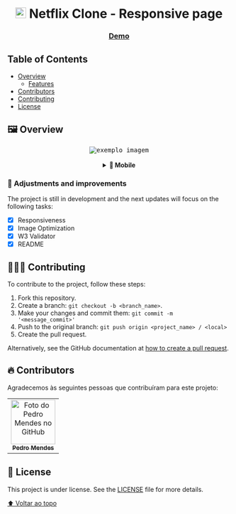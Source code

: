 <h1 align="center"><img src="images/favicon.ico" height="24px" alt="Scarrow"></img> Netflix Clone - Responsive page
</h1>

<div align="center">
  <h3>
    <a href="https://devpedrom.github.io/netflix-clone/index.html">
      Demo
    </a>
  </h3>
</div>

<!-- TABLE OF CONTENTS -->

## Table of Contents

- [Overview](#framed_picture-overview)
  - [Features](#pushpin-adjustments-and-improvements)
- [Contributors](#fire-contributors)
- [Contributing](#people_holding_hands-contributing)
- [License](#pencil-license)

## :framed_picture: Overview

<div align="center"><kbd><img src="images/overview-desktop.gif" alt="exemplo imagem" align="center"></kbd></div>

<br>

<details align="center">
   <summary><strong>📱 Mobile</strong></summary> 
<div align="center"><kbd><img src="images/overview-mobile.gif" alt="exemplo imagem" align="center"></kbd></div>
</details>

### :pushpin: Adjustments and improvements

The project is still in development and the next updates will focus on the following tasks:

- [x] Responsiveness
- [x] Image Optimization
- [x] W3 Validator
- [x] README

## :people_holding_hands: Contributing

<!---Se o seu README for longo ou se você tiver algum processo ou etapas específicas que deseja que os contribuidores sigam, considere a criação de um arquivo CONTRIBUTING.md separado--->

To contribute to the project, follow these steps:

1. Fork this repository.
2. Create a branch: `git checkout -b <branch_name>`.
3. Make your changes and commit them: `git commit -m '<message_commit>'`
4. Push to the original branch: `git push origin <project_name> / <local>`
5. Create the pull request.

Alternatively, see the GitHub documentation at [how to create a pull request](https://help.github.com/en/github/collaborating-with-issues-and-pull-requests/creating-a-pull-request).

## :fire: Contributors

Agradecemos às seguintes pessoas que contribuíram para este projeto:

<table>
  <tr>
    <td align="center">
      <a href="https://www.github.com/devpedrom">
        <img src="https://www.github.com/devpedrom.png" width="100px;" alt="Foto do Pedro Mendes no GitHub"/><br>
        <sub>
          <b>Pedro Mendes</b>
        </sub>
      </a>
    </td>
  </tr>
</table>

## :pencil: License

This project is under license. See the [LICENSE](LICENSE.md) file for more details.

[⬆ Voltar ao topo](#framed_picture-overview)<br>

